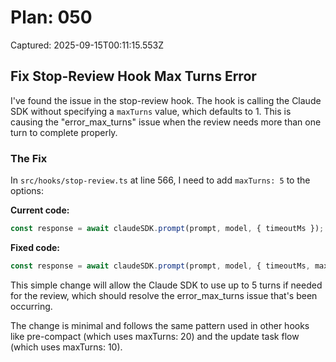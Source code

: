# Plan: 050

Captured: 2025-09-15T00:11:15.553Z

## Fix Stop-Review Hook Max Turns Error

I've found the issue in the stop-review hook. The hook is calling the Claude SDK without specifying a `maxTurns` value, which defaults to 1. This is causing the "error_max_turns" issue when the review needs more than one turn to complete properly.

### The Fix

In `src/hooks/stop-review.ts` at line 566, I need to add `maxTurns: 5` to the options:

**Current code:**
```typescript
const response = await claudeSDK.prompt(prompt, model, { timeoutMs });
```

**Fixed code:**
```typescript
const response = await claudeSDK.prompt(prompt, model, { timeoutMs, maxTurns: 5 });
```

This simple change will allow the Claude SDK to use up to 5 turns if needed for the review, which should resolve the error_max_turns issue that's been occurring.

The change is minimal and follows the same pattern used in other hooks like pre-compact (which uses maxTurns: 20) and the update task flow (which uses maxTurns: 10).